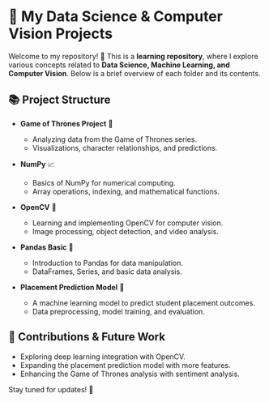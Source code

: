 # 📂 My Data Science & Computer Vision Projects

Welcome to my repository! 🌟 This is a **learning repository**, where I explore various concepts related to **Data Science, Machine Learning, and Computer Vision**. Below is a brief overview of each folder and its contents.

## 📚 Project Structure

- **Game of Thrones Project** 👑
  - Analyzing data from the Game of Thrones series.
  - Visualizations, character relationships, and predictions.

- **NumPy** 📈
  - Basics of NumPy for numerical computing.
  - Array operations, indexing, and mathematical functions.

- **OpenCV** 📸
  - Learning and implementing OpenCV for computer vision.
  - Image processing, object detection, and video analysis.

- **Pandas Basic** 📑
  - Introduction to Pandas for data manipulation.
  - DataFrames, Series, and basic data analysis.

- **Placement Prediction Model** 💼
  - A machine learning model to predict student placement outcomes.
  - Data preprocessing, model training, and evaluation.

## 🎉 Contributions & Future Work
- Exploring deep learning integration with OpenCV.
- Expanding the placement prediction model with more features.
- Enhancing the Game of Thrones analysis with sentiment analysis.

Stay tuned for updates! 🚀

